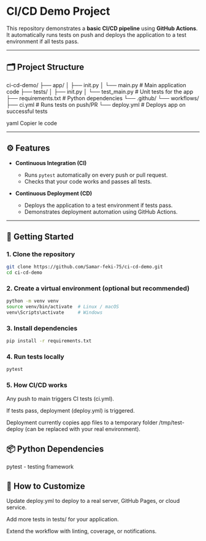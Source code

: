 # CI/CD Demo Project

This repository demonstrates a **basic CI/CD pipeline** using **GitHub Actions**. It automatically runs tests on push and deploys the application to a test environment if all tests pass. 

---

## 🗂 Project Structure

ci-cd-demo/
├── app/
│ ├── init.py
│ └── main.py # Main application code
├── tests/
│ ├── init.py
│ └── test_main.py # Unit tests for the app
├── requirements.txt # Python dependencies
└── .github/
└── workflows/
├── ci.yml # Runs tests on push/PR
└── deploy.yml # Deploys app on successful tests

yaml
Copier le code

---

## ⚙️ Features

- **Continuous Integration (CI)**
  - Runs `pytest` automatically on every push or pull request.
  - Checks that your code works and passes all tests.

- **Continuous Deployment (CD)**
  - Deploys the application to a test environment if tests pass.
  - Demonstrates deployment automation using GitHub Actions.

---

## 📝 Getting Started

### 1. Clone the repository
```bash
git clone https://github.com/Samar-feki-75/ci-cd-demo.git
cd ci-cd-demo
```
### 2. Create a virtual environment (optional but recommended)
```bash
python -m venv venv
source venv/bin/activate  # Linux / macOS
venv\Scripts\activate     # Windows

```
### 3. Install dependencies
```bash
pip install -r requirements.txt
```
### 4. Run tests locally
```bash
pytest
```
### 5. How CI/CD works
Any push to main triggers CI tests (ci.yml).

If tests pass, deployment (deploy.yml) is triggered.

Deployment currently copies app files to a temporary folder /tmp/test-deploy (can be replaced with your real environment).

## 📦 Python Dependencies
pytest - testing framework

## 🚀 How to Customize
Update deploy.yml to deploy to a real server, GitHub Pages, or cloud service.

Add more tests in tests/ for your application.

Extend the workflow with linting, coverage, or notifications.

